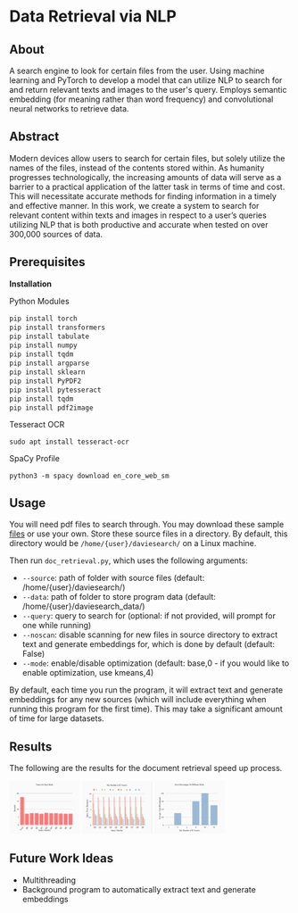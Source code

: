 # Data Retrieval via NLP

## About
A search engine to look for certain files from the user.
Using machine learning and PyTorch to develop a model that can utilize NLP to search for and return relevant texts and images to the user's query.
Employs semantic embedding (for meaning rather than word frequency) and convolutional neural networks to retrieve data.

## Abstract
Modern devices allow users to search for certain files, but solely utilize the names of the files, instead of the contents stored within. As humanity progresses technologically, the increasing amounts of data will serve as a barrier to a practical application of the latter task in terms of time and cost. This will necessitate accurate methods for finding information in a timely and effective manner. In this work, we create a system to search for relevant content within texts and images in respect to a user’s queries utilizing NLP that is both productive and accurate when tested on over 300,000 sources of data.

## Prerequisites

**Installation**

Python Modules

```
pip install torch
pip install transformers
pip install tabulate
pip install numpy
pip install tqdm
pip install argparse
pip install sklearn
pip install PyPDF2
pip install pytesseract
pip install tqdm
pip install pdf2image
```

Tesseract OCR

```
sudo apt install tesseract-ocr
```

SpaCy Profile
```
python3 -m spacy download en_core_web_sm
```

## Usage

You will need pdf files to search through. You may download these sample [files](https://www.dropbox.com/sh/4gedwm2sc7ylsxf/AAB798H6sdVW4n9iV5TZWF5Qa?dl=0) or use your own. Store these source files in a directory. By default, this directory would be `/home/{user}/daviesearch/` on a Linux machine.

Then run `doc_retrieval.py`, which uses the following arguments:

- `--source`: path of folder with source files (default: /home/{user}/daviesearch/)
- `--data`: path of folder to store program data (default: /home/{user}/daviesearch_data/)
- `--query`: query to search for (optional: if not provided, will prompt for one while running)
- `--noscan`: disable scanning for new files in source directory to extract text and generate embeddings for, which is done by default (default: False)
- `--mode`: enable/disable optimization (default: base,0 - if you would like to enable optimization, use kmeans,4)

By default, each time you run the program, it will extract text and generate embeddings for any new sources (which will include everything when running this program for the first time). This may take a significant amount of time for large datasets.

## Results

The following are the results for the document retrieval speed up process.

<img src="base_times.png" width=25% height=25%> <img src="kmeans_times.png" width=25% height=25%> <img src="kmeans_err.png" width=25% height=25%>

## Future Work Ideas

- Multithreading
- Background program to automatically extract text and generate embeddings

